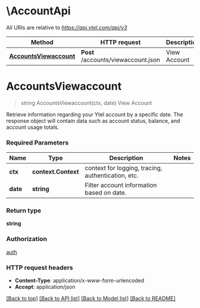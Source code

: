 # \AccountApi

All URIs are relative to *https://api.ytel.com/api/v3*

Method | HTTP request | Description
------------- | ------------- | -------------
[**AccountsViewaccount**](AccountApi.md#AccountsViewaccount) | **Post** /accounts/viewaccount.json | View Account


# **AccountsViewaccount**
> string AccountsViewaccount(ctx, date)
View Account

Retrieve information regarding your Ytel account by a specific date. The response object will contain data such as account status, balance, and account usage totals.

### Required Parameters

Name | Type | Description  | Notes
------------- | ------------- | ------------- | -------------
 **ctx** | **context.Context** | context for logging, tracing, authentication, etc.
  **date** | **string**| Filter account information based on date. | 

### Return type

**string**

### Authorization

[auth](../README.md#auth)

### HTTP request headers

 - **Content-Type**: application/x-www-form-urlencoded
 - **Accept**: application/json

[[Back to top]](#) [[Back to API list]](../README.md#documentation-for-api-endpoints) [[Back to Model list]](../README.md#documentation-for-models) [[Back to README]](../README.md)

